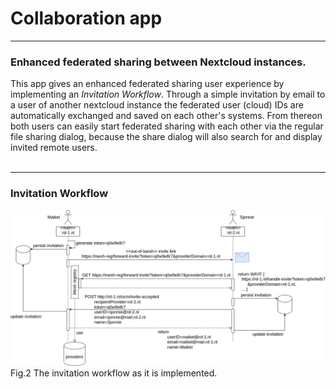 # Collaboration app

---
### Enhanced federated sharing between Nextcloud instances.
This app gives an enhanced federated sharing user experience by implementing an <i>Invitation Workflow</i>. Through a simple invitation by email to a user of another nextcloud instance the federated user (cloud) IDs are automatically exchanged and saved on each other's systems. From thereon both users can easily start federated sharing with each other via the regular file sharing dialog, because the share dialog will also search for and display invited remote users.<br><br>

---
### Invitation Workflow
![Invitation Workflow](img/invitation-flow-user-info-exchange.png "Invitation Workflow")
Fig.2 The invitation workflow as it is implemented.
